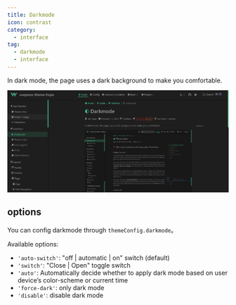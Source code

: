 ```yaml
---
title: Darkmode
icon: contrast
category:
  - interface
tag:
  - darkmode
  - interface
---
```


In dark mode, the page uses a dark background to make you comfortable.

<!-- more -->

![Darkmode](./assets/darkmode.png)

## options

You can config darkmode through `themeConfig.darkmode`。

Available options:

- `'auto-switch'`: "off | automatic | on" switch (default)
- `'switch'`: "Close | Open" toggle switch
- `'auto'`: Automatically decide whether to apply dark mode based on user device’s color-scheme or current time
- `'force-dark'`: only dark mode
- `'disable'`: disable dark mode
